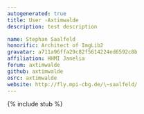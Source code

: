 ```yaml
---
autogenerated: true
title: User ›Axtimwalde
description: test description

name: Stephan Saalfeld
honorific: Architect of ImgLib2
gravatar: a711a96ffa29c82f5614224ed6592c8b
affiliation: HHMI Janelia
forum: axtimwalde
github: axtimwalde
osrc: axtimwalde
website: http://fly.mpi-cbg.de/\~saalfeld/
---
```

{% include stub %}

